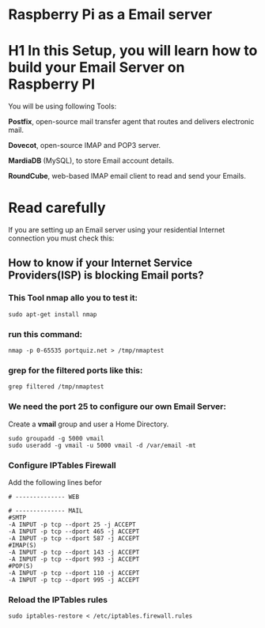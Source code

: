 # Raspberry Pi as a Email server

# H1 In this Setup, you will learn how to build your Email Server on Raspberry PI

You will be using following Tools:

**Postfix**, open-source mail transfer agent that routes and delivers electronic mail.

**Dovecot**, open-source IMAP and POP3 server.

**MardiaDB** (MySQL), to store Email account details.

**RoundCube**, web-based IMAP email client to read and send your Emails.

# Read carefully

If you are setting up an Email server using your residential Internet connection you must check this:

## How to know if your Internet Service Providers(ISP) is blocking Email ports?
### This Tool nmap allo you to test it:
```shell
sudo apt-get install nmap
```
### run this command:
```shell
nmap -p 0-65535 portquiz.net > /tmp/nmaptest
```
### grep for the filtered ports like this:
```shell
grep filtered /tmp/nmaptest
```
### We need the port 25 to configure our own Email Server:
Create a **vmail** group and user a Home Directory.
```shell
sudo groupadd -g 5000 vmail 
sudo useradd -g vmail -u 5000 vmail -d /var/email -mt
```
### Configure IPTables Firewall
Add the following lines befor
```shell
# -------------- WEB

# -------------- MAIL
#SMTP
-A INPUT -p tcp --dport 25 -j ACCEPT
-A INPUT -p tcp --dport 465 -j ACCEPT
-A INPUT -p tcp --dport 587 -j ACCEPT
#IMAP(S)
-A INPUT -p tcp --dport 143 -j ACCEPT
-A INPUT -p tcp --dport 993 -j ACCEPT
#POP(S)
-A INPUT -p tcp --dport 110 -j ACCEPT
-A INPUT -p tcp --dport 995 -j ACCEPT
```
### Reload the IPTables rules
```shell
sudo iptables-restore < /etc/iptables.firewall.rules
```



